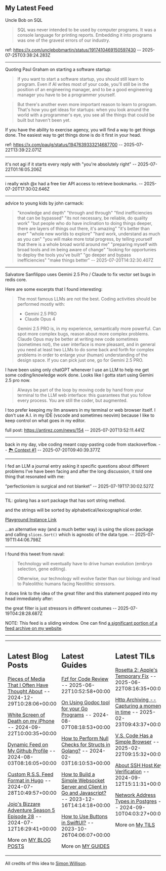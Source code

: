## My Latest Feed

<!-- feed starts -->
Uncle Bob on SQL

> SQL was never intended to be used by computer programs. It was a console language for printing reports. Embedding it into programs was one of the gravest errors of our industry.


ref: https://x.com/unclebobmartin/status/1917410469150597430  -- 2025-07-25T03:38:24.283Z

---

Quoting Paul Graham on starting a software startup:

> If you want to start a software startup, you should still learn to program. Even if AI writes most of your code, you'll still be in the position of an engineering manager, and to be a good engineering manager you have to be a programmer yourself.

> But there's another even more important reason to learn to program. That's how you get ideas for startups: when you look around the world with a programmer's eye, you see all the things that could be built but haven't been yet.

If you have the ability to exercise agency, you will find a way to get things done. The easiest way to get things done is do it first in your head. 

ref: https://x.com/paulg/status/1947639333214687700  -- 2025-07-22T13:39:22.071Z

---

it's not agi if it starts every reply with "you're absolutely right"  -- 2025-07-22T01:16:05.206Z

---

i really wish @x had a free tier API access to retrieve bookmarks.  -- 2025-07-20T17:30:02.646Z

---

advice to young kids by john carmack:

>"knowledge and depth"
>"through and through"
>"find inefficiencies that can be bypassed"
>"its not necessary, be reliable, do quality work"
>"but people who do have inclination to doing things deeper, there are layers of things out there, it's amazing"
>"it's better than ever"
>"whole new worlds to explore"
>"hard work, understand as much as you can"
>"you will make more total progress, by telling yourself that there is a whole broad world around me"
>"preparing myself with broad tools and im being aware of change"
>"looking for opportunies to deploy the tools you've built"
>"go deeper and bypass inefficiencies"
>"make things better"  -- 2025-07-20T14:32:30.407Z

---

Salvatore Sanfilippo uses Gemini 2.5 Pro / Claude to fix vector set bugs in redis core.

Here are some excerpts that I found interesting:

>The most famous LLMs are not the best. Coding activities should be performed mostly with:
>
>* Gemini 2.5 PRO
>* Claude Opus 4
>
>Gemini 2.5 PRO is, in my experience, semantically more powerful. Can spot more complex bugs, reason about more complex problems. Claude Opus may be better at writing new code sometimes (sometimes not), the user interface is more pleasant, and in general you need at least two LLMs to do some back and forth for complex problems in order to enlarge your (human) understanding of the design space. If you can pick just one, go for Gemini 2.5 PRO.

I have been using only chatGPT whenever I use an LLM to help me get some coding/knowledge work done. Looks like I gotta start using Gemini 2.5 pro now.

> Always be part of the loop by moving code by hand from your terminal to the LLM web interface: this guarantees that you follow every process.
> You are still the coder, but augmented.

I too prefer keeping my llm answers in my terminal or web browser itself.
I don't use A.I. in my IDE (vscode and sometimes neovim) because I like to keep control on what goes in my editor.

full post: https://antirez.com/news/154  -- 2025-07-20T13:52:11.441Z

---

back in my day, vibe coding meant copy-pasting code from stackoverflow.
 -- [🏞️ Context #1](https://cpx.tnvmadhav.me/content/image/content-images/image_Hoo9WkF.png) -- 2025-07-20T09:40:39.377Z

---

I fed an LLM a journal entry asking it specific questions about different problems I’ve have been facing and after the long discussion, it told one thing that resonated with me:

“perfectionism is surgical and not blanket”  -- 2025-07-19T17:30:02.527Z

---

TIL: golang has a sort package that has sort string method.

and the strings will be sorted by alphabetical/lexicographical order.

[Playground Instance Link](https://go.dev/play/p/R5ev464yUkd)


...an alternative way (and a much better way) is using the slices package and calling `slices.Sort()` which is agnostic of the data type.  -- 2025-07-19T11:44:06.798Z

---

I found this tweet from naval:

> Technology will eventually have to
> drive human evolution (embryo
> selection, gene editing). 
> 
> Otherwise, our technology will 
> evolve faster than our biology and 
> lead to Paleolithic humans facing 
> Neolithic stressors. 

it does link to the idea of the great filter and this statement popped into my head immediately after:

the great filter is just stressors in different costumes  -- 2025-07-19T04:28:28.687Z
<!-- feed ends -->

NOTE: This feed is a sliding window. One can find [a significant portion of a feed archive on my website](https://tnvmadhav.me/feed/).

---


<table><tr><td valign="top" width="33%">

## Latest Blog Posts

<!-- blog starts -->
[Pieces of Media That I Often Have Thought About](https://tnvmadhav.me/blog/pieces-of-media-that-i-often-have-thought-about/) -- 2024-12-29T10:28:06+00:00

[White Screen of Death on my iPhone](https://tnvmadhav.me/blog/white-screen-of-death-on-my-iphone/) -- 2024-09-22T10:00:35+00:00

[Dynamic Feed on My Github Profile](https://tnvmadhav.me/blog/dynamic-feed-on-my-github-profile/) -- 2024-08-03T08:16:05+00:00

[Custom R.S.S. Feed Format in Hugo](https://tnvmadhav.me/blog/custom-rss-feed-format-in-hugo/) -- 2024-07-28T10:49:57+00:00

[Jojo's Bizzare Adventure Season 5 Episode 28](https://tnvmadhav.me/blog/jojos-bizzare-adventure-season-5-episode-28/) -- 2024-07-12T16:29:41+00:00

More on [MY BLOG POSTS](https://tnvmadhav.me/blog/)
<!-- blog ends -->

</td><td valign="top" width="34%">

## Latest Guides

<!-- guide starts -->
[Fzf for Code Review](https://tnvmadhav.me/guides/fzf-for-code-review/) -- 2025-06-22T10:52:58+00:00

[On Using Godoc tool for your Go Programs](https://tnvmadhav.me/guides/on-using-godoc-tool/) -- 2024-08-07T08:18:53+00:00

[How to Perform Null Checks for Structs in Golang?](https://tnvmadhav.me/guides/how-to-perform-null-checks-for-structs-in-golang/) -- 2024-02-03T16:10:53+00:00

[How to Build a Simple Websocket Server and Client in Go and Javascript?](https://tnvmadhav.me/guides/how-to-build-a-simple-websocket-server-and-client-in-go/) -- 2023-12-16T14:14:18+00:00

[How to Use Buttons in SwiftUI?](https://tnvmadhav.me/guides/how-to-use-buttons-in-swiftui/) -- 2023-10-26T04:06:07+00:00

More on [MY GUIDES](https://tnvmadhav.me/guides/)
<!-- guide ends -->

</td><td valign="top" width="33%">

## Latest TILs

<!-- til starts -->
[Rosetta 2: Apple's Temporary Fix](https://tnvmadhav.me/til/rosetta-2/) -- 2025-06-22T08:16:35+00:00

[Http Archiving -- Capturing a moment in time](https://tnvmadhav.me/til/http-archiving/) -- 2025-02-23T09:43:37+00:00

[V.S. Code Has a Simple Browser](https://tnvmadhav.me/til/vscode-has-a-simple-browser/) -- 2025-02-22T09:15:32+00:00

[About SSH Host Key Verification](https://tnvmadhav.me/til/ssh-host-key-verification/) -- 2024-09-12T15:11:31+00:00

[Network Address Types in Postgres](https://tnvmadhav.me/til/network-address-types-in-postgres/) -- 2024-09-10T04:03:27+00:00

More on [My TILS](https://tnvmadhav.me/til/)
<!-- til ends -->

</td></tr></table>


All credits of this idea to [Simon Willison](https://github.com/simonw/simonw/).